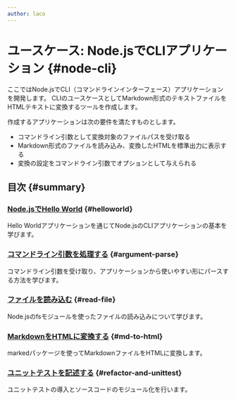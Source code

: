 ```yaml
---
author: laco 
---
```


# ユースケース: Node.jsでCLIアプリケーション {#node-cli}

ここではNode.jsでCLI（コマンドラインインターフェース）アプリケーションを開発します。
CLIのユースケースとしてMarkdown形式のテキストファイルをHTMLテキストに変換するツールを作成します。

作成するアプリケーションは次の要件を満たすものとします。

- コマンドライン引数として変換対象のファイルパスを受け取る
- Markdown形式のファイルを読み込み、変換したHTMLを標準出力に表示する
- 変換の設定をコマンドライン引数でオプションとして与えられる

## 目次 {#summary}

### [Node.jsでHello World](./helloworld/README.md) {#helloworld}

Hello Worldアプリケーションを通じてNode.jsのCLIアプリケーションの基本を学びます。

### [コマンドライン引数を処理する](./argument-parse/README.md) {#argument-parse}

コマンドライン引数を受け取り、アプリケーションから使いやすい形にパースする方法を学びます。

### [ファイルを読み込む](./read-file/README.md) {#read-file}

Node.jsのfsモジュールを使ったファイルの読み込みについて学びます。

### [MarkdownをHTMLに変換する](./md-to-html/README.md) {#md-to-html}

markedパッケージを使ってMarkdownファイルをHTMLに変換します。

### [ユニットテストを記述する](./refactor-and-unittest/README.md) {#refactor-and-unittest}

ユニットテストの導入とソースコードのモジュール化を行います。
